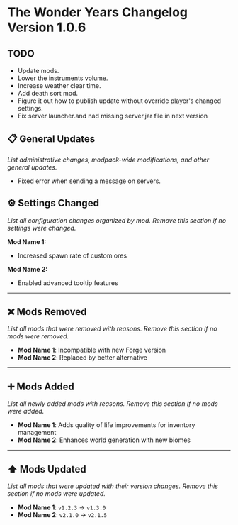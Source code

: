 # The Wonder Years Changelog Version 1.0.6

## TODO

- Update mods.
- Lower the instruments volume.
- Increase weather clear time.
- Add death sort mod.
- Figure it out how to publish update without override player's changed settings.
- Fix server launcher.and nad missing server.jar file in next version

## 📋 General Updates

*List administrative changes, modpack-wide modifications, and other general updates.*

- Fixed error when sending a message on servers.

## ⚙️ Settings Changed

*List all configuration changes organized by mod. Remove this section if no settings were changed.*

**Mod Name 1:**

- Increased spawn rate of custom ores

**Mod Name 2:**

- Enabled advanced tooltip features

---

## ❌ Mods Removed

*List all mods that were removed with reasons. Remove this section if no mods were removed.*

- **Mod Name 1**: Incompatible with new Forge version
- **Mod Name 2**: Replaced by better alternative

---

## ➕ Mods Added

*List all newly added mods with reasons. Remove this section if no mods were added.*

- **Mod Name 1**: Adds quality of life improvements for inventory management
- **Mod Name 2**: Enhances world generation with new biomes

---

## ⬆️ Mods Updated

*List all mods that were updated with their version changes. Remove this section if no mods were updated.*

- **Mod Name 1**: `v1.2.3` → `v1.3.0`
- **Mod Name 2**: `v2.1.0` → `v2.1.5`

